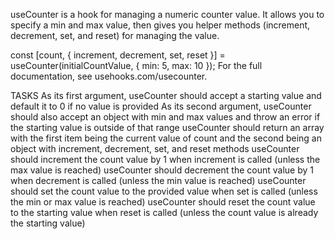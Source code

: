 useCounter is a hook for managing a numeric counter value. It allows you to specify a min and max value, then gives you helper methods (increment, decrement, set, and reset) for managing the value.

const [count, { increment, decrement, set, reset }] = useCounter(initialCountValue, {
  min: 5,
  max: 10
});
For the full documentation, see usehooks.com/usecounter.

TASKS
As its first argument, useCounter should accept a starting value and default it to 0 if no value is provided
As its second argument, useCounter should also accept an object with min and max values and throw an error if the starting value is outside of that range
useCounter should return an array with the first item being the current value of count and the second being an object with increment, decrement, set, and reset methods
useCounter should increment the count value by 1 when increment is called (unless the max value is reached)
useCounter should decrement the count value by 1 when decrement is called (unless the min value is reached)
useCounter should set the count value to the provided value when set is called (unless the min or max value is reached)
useCounter should reset the count value to the starting value when reset is called (unless the count value is already the starting value)